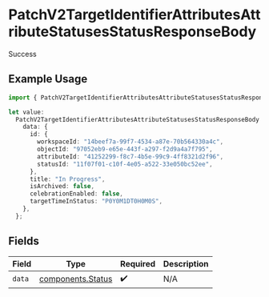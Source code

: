 # PatchV2TargetIdentifierAttributesAttributeStatusesStatusResponseBody

Success

## Example Usage

```typescript
import { PatchV2TargetIdentifierAttributesAttributeStatusesStatusResponseBody } from "attio-js/models/operations";

let value:
  PatchV2TargetIdentifierAttributesAttributeStatusesStatusResponseBody = {
    data: {
      id: {
        workspaceId: "14beef7a-99f7-4534-a87e-70b564330a4c",
        objectId: "97052eb9-e65e-443f-a297-f2d9a4a7f795",
        attributeId: "41252299-f8c7-4b5e-99c9-4ff8321d2f96",
        statusId: "11f07f01-c10f-4e05-a522-33e050bc52ee",
      },
      title: "In Progress",
      isArchived: false,
      celebrationEnabled: false,
      targetTimeInStatus: "P0Y0M1DT0H0M0S",
    },
  };
```

## Fields

| Field                                                  | Type                                                   | Required                                               | Description                                            |
| ------------------------------------------------------ | ------------------------------------------------------ | ------------------------------------------------------ | ------------------------------------------------------ |
| `data`                                                 | [components.Status](../../models/components/status.md) | :heavy_check_mark:                                     | N/A                                                    |